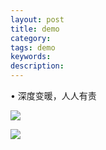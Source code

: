 ```yaml
---
layout: post
title: demo
category: 
tags: demo
keywords: 
description: 
---
```


• 深度变暖，人人有责


![]({{site.zhehua.images}}/LightShare/JokesLeCunDL.jpg)


![]({{site.zhehua.images}}/LightShare/Jokes/5YuanCNN.jpg)

